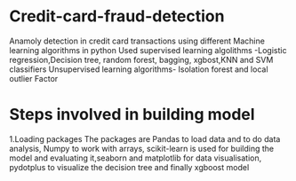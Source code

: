 # Credit-card-fraud-detection
Anamoly detection in credit card transactions using different Machine learning algorithms in python
Used supervised learning algolithms -Logistic regression,Decision tree, random forest, bagging, xgbost,KNN and SVM classifiers
Unsupervised learning algorithms- Isolation forest and local outlier Factor

# Steps involved in building model
1.Loading packages
The packages are Pandas to load data and to do data analysis, Numpy to work with arrays, scikit-learn is used for building the model and evaluating it,seaborn  and matplotlib for data visualisation, pydotplus to visualize the decision tree and finally xgboost model

  


